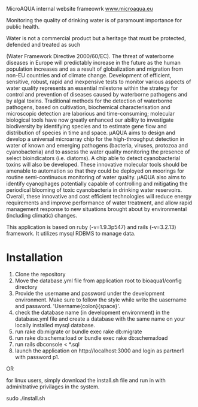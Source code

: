 MicroAQUA internal website frameowrk www.microaqua.eu

Monitoring the quality of drinking water is of paramount importance for public health.

Water is not a commercial product but a heritage that must be protected, defended and treated as such

(Water Framework Directive 2000/60/EC). The threat of waterborne diseases in Europe will predictably increase in the future as the human population increases and as a result of globalization and migration from non-EU countries and of climate change. Development of efficient, sensitive, robust, rapid and inexpensive tests to monitor various aspects of water quality represents an essential milestone within the strategy for control and prevention of diseases caused by waterborne pathogens and by algal toxins. Traditional methods for the detection of waterborne pathogens, based on cultivation, biochemical characterisation and microscopic detection are laborious and time-consuming; molecular biological tools have now greatly enhanced our ability to investigate biodiversity by identifying species and to estimate gene flow and distribution of species in time and space. µAQUA aims to design and develop a universal microarray chip for the high-throughput detection in water of known and emerging pathogens (bacteria, viruses, protozoa and cyanobacteria) and to assess the water quality monitoring the presence of select bioindicators (i.e. diatoms). A chip able to detect cyanobacterial toxins will also be developed. These innovative molecular tools should be amenable to automation so that they could be deployed on moorings for routine semi-continuous monitoring of water quality. µAQUA also aims to identify cyanophages potentially capable of controlling and mitigating the periodical blooming of toxic cyanobacteria in drinking water reservoirs. Overall, these innovative and cost efficient technologies will reduce energy requirements and improve performance of water treatment, and allow rapid management response to new situations brought about by environmental (including climatic) changes.

This application is based on ruby (-v=1.9.3p547) and rails (-v=3.2.13) framework. It utilizes mysql RDBMS to manage data.

Installation
=============

1. Clone the repository
2. Move the database.yml file from application root to bioaqua1/config directory
3. Provide the username and password under the development environment. Make sure to follow the style while write the uasername and password. 'Username{colon}{space}<username>'.
4. check the database name (in development environment) in the database.yml file and create a database with the same name on your locally installed mysql database.
5. run rake db:migrate or bundle exec rake db:migrate
6. run rake db:schema:load or bundle exec rake db:schema:load
7. run rails dbconsole < *.sql
8. launch the application on http://localhost:3000 and login as partner1 with password p1.

OR

for linux users, simply download the install.sh file and run in with adminitrative privilages in the system.

sudo ./install.sh



